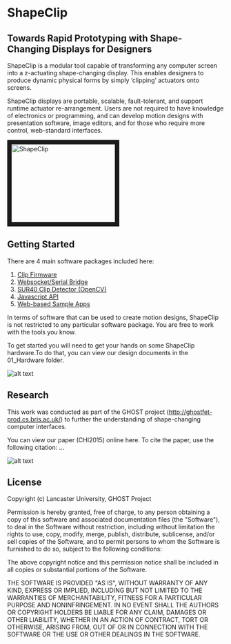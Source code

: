 # ShapeClip

## Towards Rapid Prototyping with Shape-Changing Displays for Designers

ShapeClip is a modular tool capable of transforming any computer screen into a z-actuating shape-changing display. This enables designers to produce dynamic physical forms by simply ‘clipping’ actuators onto screens.

ShapeClip displays are portable, scalable, fault-tolerant, and support runtime actuator re-arrangement. Users are not required to have knowledge of electronics or programming, and can develop motion designs with presentation software, image editors, and for those who require more control, web-standard interfaces.

<a href="http://www.youtube.com/watch?feature=player_embedded&v=5YozIqFVEgY
" target="_blank"><img src="http://img.youtube.com/vi/5YozIqFVEgY/0.jpg" 
alt="ShapeClip" width="240" height="180" border="10" /></a>

## Getting Started

There are 4 main software packages included here:

1. [Clip Firmware](../blob/master/00_Firmware/Firmware/Firmware.ino)
2. [Websocket/Serial Bridge](../blob/master/10_Driver/wsserial)
3. [SUR40 Clip Detector (OpenCV)](../blob/master/15_Middleware/ShapeClipDetector)
4. [Javascript API](../blob/master/10_Driver/ShapeClipAPI.js)
5. [Web-based Sample Apps](../blob/master/20_Applications)

In terms of software that can be used to create motion designs, ShapeClip is not restricted to any particular software package. You are free to work with the tools you know.

To get started you will need to get your hands on some ShapeClip hardware.To do that, you can view our design documents in the 01_Hardware folder.

![alt text](http://i.imgur.com/Qs7ZSov.png "ShapeClip mkIII Board")


## Research

This work was conducted as part of the GHOST project (http://ghostfet-prod.cs.bris.ac.uk/) to further the understanding of shape-changing computer interfaces.

You can view our paper (CHI2015) online here. To cite the paper, use the following citation: ...

![alt text](http://www.ghost-fet.com/wordpress/wp-content/uploads/2012/11/chosen_logo_web.png "GHOST Logo")

## License

Copyright (c) Lancaster University, GHOST Project

Permission is hereby granted, free of charge, to any person obtaining a copy of this software and associated documentation files (the "Software"), to deal in the Software without restriction, including without limitation the rights to use, copy, modify, merge, publish, distribute, sublicense, and/or sell copies of the Software, and to permit persons to whom the Software is furnished to do so, subject to the following conditions:

The above copyright notice and this permission notice shall be included in all copies or substantial portions of the Software.

THE SOFTWARE IS PROVIDED "AS IS", WITHOUT WARRANTY OF ANY KIND, EXPRESS OR IMPLIED, INCLUDING BUT NOT LIMITED TO THE WARRANTIES OF MERCHANTABILITY, FITNESS FOR A PARTICULAR PURPOSE AND NONINFRINGEMENT. IN NO EVENT SHALL THE AUTHORS OR COPYRIGHT HOLDERS BE LIABLE FOR ANY CLAIM, DAMAGES OR OTHER LIABILITY, WHETHER IN AN ACTION OF CONTRACT, TORT OR OTHERWISE, ARISING FROM, OUT OF OR IN CONNECTION WITH THE SOFTWARE OR THE USE OR OTHER DEALINGS IN THE SOFTWARE.
